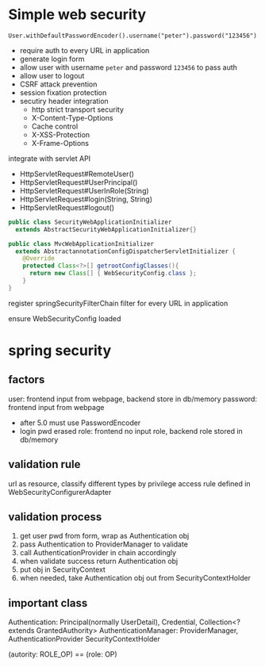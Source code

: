 # Simple web security
`User.withDefaultPasswordEncoder().username("peter").password("123456")`

- require auth to every URL in application
- generate login form
- allow user with username `peter` and password `123456` to pass auth
- allow user to logout
- CSRF attack prevention
- session fixation protection
- secutiry header integration
  - http strict transport security
  - X-Content-Type-Options
  - Cache control
  - X-XSS-Protection
  - X-Frame-Options

integrate with servlet API
- HttpServletRequest#RemoteUser()
- HttpServletRequest#UserPrincipal()
- HttpServletRequest#UserInRole(String)
- HttpServletRequest#login(String, String)
- HttpServletRequest#logout()

```java
public class SecurityWebApplicationInitializer 
  extends AbstractSecurityWebApplicationInitializer{}

public class MvcWebApplicationInitializer 
  extends AbstractannotationConfigDispatcherServletInitializer {
    @Override
    protected Class<?>[] getrootConfigClasses(){
      return new Class[] { WebSecurityConfig.class };
    }
}

```
register springSecurityFilterChain filter for every URL in application

ensure WebSecurityConfig loaded 


# spring security
## factors
user: frontend input from webpage, backend store in db/memory
password: frontend input from webpage
  - after 5.0 must use PasswordEncoder
  - login pwd erased
role: frontend no input role, backend role stored in db/memory

## validation rule
url as resource, classify different types by privilege
access rule defined in WebSecurityConfigurerAdapter

## validation process
1. get user pwd from form, wrap as Authentication obj
2. pass Authentication to ProviderManager to validate
3. call AuthenticationProvider in chain accordingly
4. when validate success return Authentication obj
5. put obj in SecurityContext
6. when needed, take Authentication obj out from SecurityContextHolder

## important class
Authentication: Principal(normally UserDetail), Credential, Collection<? extends GrantedAuthority>
AuthenticationManager: ProviderManager, AuthenticationProvider
SecurityContextHolder

(autority: ROLE_OP) == (role: OP)


































